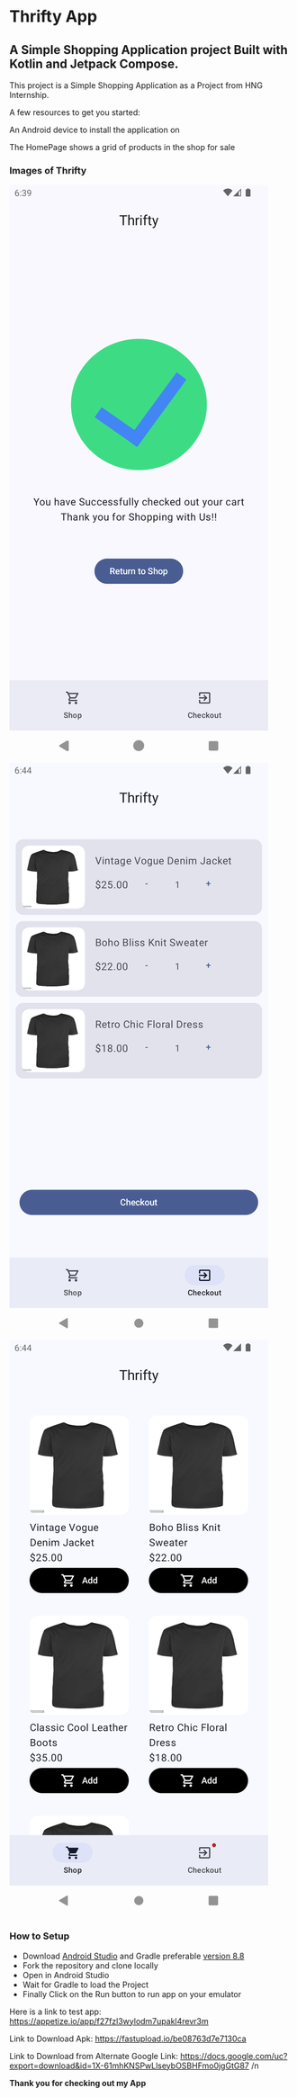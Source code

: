 # ****Thrifty App****

## A Simple Shopping Application project Built with Kotlin and Jetpack Compose.
This project is a Simple Shopping Application as a Project from HNG Internship.

A few resources to get you started:

An Android device to install the application on

The HomePage shows a grid of products in the shop for sale

### **Images of Thrifty**
![CheckOutCompletedScreen.png](CheckOutCompletedScreen.png)
![CheckOutScreen.png](CheckOutScreen.png)
![HomeScreen.png](HomeScreen.png)

### **How to Setup**
* Download [Android Studio](https://gradle.org/next-steps/?version=8.8&format=all) and Gradle preferable [version 8.8](https://gradle.org/next-steps/?version=8.8&format=all)
* Fork the repository and clone locally
* Open in Android Studio
* Wait for Gradle to load the Project
* Finally Click on the Run button to run app on your emulator


Here is a link to test app: https://appetize.io/app/f27fzl3wylodm7upakl4revr3m

Link to Download Apk: https://fastupload.io/be08763d7e7130ca 

Link to Download from Alternate Google Link: https://docs.google.com/uc?export=download&id=1X-61mhKNSPwLlseybOSBHFmo0jgGtG87 /n

**Thank you for checking out my App**